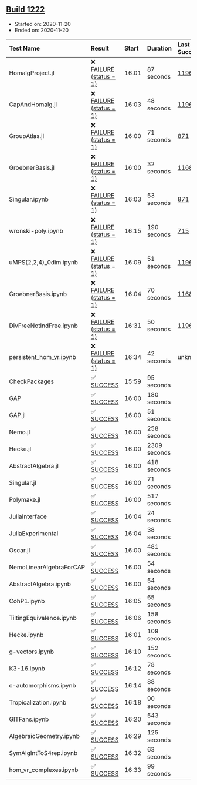 ## [Build 1222](https://oscarci.mathematik.uni-kl.de/job/oscar-stable/1222/)

* Started on: 2020-11-20
* Ended on: 2020-11-20

| Test Name    | Result | Start | Duration | Last Success | First Failure |
|:-------------|:-------|:------|:---------|:-------------|:--------------|
| HomalgProject.jl | ❌ [FAILURE (status = 1)](https://oscarci.mathematik.uni-kl.de/job/oscar-stable/1222/artifact/logs/build-1222/HomalgProject.jl.log) | 16:01 | 87 seconds | [1196](https://oscarci.mathematik.uni-kl.de/job/oscar-stable/1196/) | [1197](https://oscarci.mathematik.uni-kl.de/job/oscar-stable/1197/) |
| CapAndHomalg.jl | ❌ [FAILURE (status = 1)](https://oscarci.mathematik.uni-kl.de/job/oscar-stable/1222/artifact/logs/build-1222/CapAndHomalg.jl.log) | 16:03 | 48 seconds | [1196](https://oscarci.mathematik.uni-kl.de/job/oscar-stable/1196/) | [1197](https://oscarci.mathematik.uni-kl.de/job/oscar-stable/1197/) |
| GroupAtlas.jl | ❌ [FAILURE (status = 1)](https://oscarci.mathematik.uni-kl.de/job/oscar-stable/1222/artifact/logs/build-1222/GroupAtlas.jl.log) | 16:00 | 71 seconds | [871](https://oscarci.mathematik.uni-kl.de/job/oscar-stable/871/) | [872](https://oscarci.mathematik.uni-kl.de/job/oscar-stable/872/) |
| GroebnerBasis.jl | ❌ [FAILURE (status = 1)](https://oscarci.mathematik.uni-kl.de/job/oscar-stable/1222/artifact/logs/build-1222/GroebnerBasis.jl.log) | 16:00 | 32 seconds | [1168](https://oscarci.mathematik.uni-kl.de/job/oscar-stable/1168/) | [1169](https://oscarci.mathematik.uni-kl.de/job/oscar-stable/1169/) |
| Singular.ipynb | ❌ [FAILURE (status = 1)](https://oscarci.mathematik.uni-kl.de/job/oscar-stable/1222/artifact/logs/build-1222/Singular.ipynb.log) | 16:03 | 53 seconds | [871](https://oscarci.mathematik.uni-kl.de/job/oscar-stable/871/) | [872](https://oscarci.mathematik.uni-kl.de/job/oscar-stable/872/) |
| wronski-poly.ipynb | ❌ [FAILURE (status = 1)](https://oscarci.mathematik.uni-kl.de/job/oscar-stable/1222/artifact/logs/build-1222/wronski-poly.ipynb.log) | 16:15 | 190 seconds | [715](https://oscarci.mathematik.uni-kl.de/job/oscar-stable/715/) | [716](https://oscarci.mathematik.uni-kl.de/job/oscar-stable/716/) |
| uMPS(2,2,4)_0dim.ipynb | ❌ [FAILURE (status = 1)](https://oscarci.mathematik.uni-kl.de/job/oscar-stable/1222/artifact/logs/build-1222/uMPS-2-2-4-_0dim.ipynb.log) | 16:09 | 51 seconds | [1196](https://oscarci.mathematik.uni-kl.de/job/oscar-stable/1196/) | [1197](https://oscarci.mathematik.uni-kl.de/job/oscar-stable/1197/) |
| GroebnerBasis.ipynb | ❌ [FAILURE (status = 1)](https://oscarci.mathematik.uni-kl.de/job/oscar-stable/1222/artifact/logs/build-1222/GroebnerBasis.ipynb.log) | 16:04 | 70 seconds | [1168](https://oscarci.mathematik.uni-kl.de/job/oscar-stable/1168/) | [1169](https://oscarci.mathematik.uni-kl.de/job/oscar-stable/1169/) |
| DivFreeNotIndFree.ipynb | ❌ [FAILURE (status = 1)](https://oscarci.mathematik.uni-kl.de/job/oscar-stable/1222/artifact/logs/build-1222/DivFreeNotIndFree.ipynb.log) | 16:31 | 50 seconds | [1196](https://oscarci.mathematik.uni-kl.de/job/oscar-stable/1196/) | [1197](https://oscarci.mathematik.uni-kl.de/job/oscar-stable/1197/) |
| persistent_hom_vr.ipynb | ❌ [FAILURE (status = 1)](https://oscarci.mathematik.uni-kl.de/job/oscar-stable/1222/artifact/logs/build-1222/persistent_hom_vr.ipynb.log) | 16:34 | 42 seconds | unknown | unknown |
| CheckPackages | ✅ [SUCCESS](https://oscarci.mathematik.uni-kl.de/job/oscar-stable/1222/artifact/logs/build-1222/CheckPackages.log) | 15:59 | 95 seconds |  |  |
| GAP | ✅ [SUCCESS](https://oscarci.mathematik.uni-kl.de/job/oscar-stable/1222/artifact/logs/build-1222/GAP.log) | 16:00 | 180 seconds |  |  |
| GAP.jl | ✅ [SUCCESS](https://oscarci.mathematik.uni-kl.de/job/oscar-stable/1222/artifact/logs/build-1222/GAP.jl.log) | 16:00 | 51 seconds |  |  |
| Nemo.jl | ✅ [SUCCESS](https://oscarci.mathematik.uni-kl.de/job/oscar-stable/1222/artifact/logs/build-1222/Nemo.jl.log) | 16:00 | 258 seconds |  |  |
| Hecke.jl | ✅ [SUCCESS](https://oscarci.mathematik.uni-kl.de/job/oscar-stable/1222/artifact/logs/build-1222/Hecke.jl.log) | 16:00 | 2309 seconds |  |  |
| AbstractAlgebra.jl | ✅ [SUCCESS](https://oscarci.mathematik.uni-kl.de/job/oscar-stable/1222/artifact/logs/build-1222/AbstractAlgebra.jl.log) | 16:00 | 418 seconds |  |  |
| Singular.jl | ✅ [SUCCESS](https://oscarci.mathematik.uni-kl.de/job/oscar-stable/1222/artifact/logs/build-1222/Singular.jl.log) | 16:00 | 71 seconds |  |  |
| Polymake.jl | ✅ [SUCCESS](https://oscarci.mathematik.uni-kl.de/job/oscar-stable/1222/artifact/logs/build-1222/Polymake.jl.log) | 16:00 | 517 seconds |  |  |
| JuliaInterface | ✅ [SUCCESS](https://oscarci.mathematik.uni-kl.de/job/oscar-stable/1222/artifact/logs/build-1222/JuliaInterface.log) | 16:04 | 24 seconds |  |  |
| JuliaExperimental | ✅ [SUCCESS](https://oscarci.mathematik.uni-kl.de/job/oscar-stable/1222/artifact/logs/build-1222/JuliaExperimental.log) | 16:04 | 38 seconds |  |  |
| Oscar.jl | ✅ [SUCCESS](https://oscarci.mathematik.uni-kl.de/job/oscar-stable/1222/artifact/logs/build-1222/Oscar.jl.log) | 16:00 | 481 seconds |  |  |
| NemoLinearAlgebraForCAP | ✅ [SUCCESS](https://oscarci.mathematik.uni-kl.de/job/oscar-stable/1222/artifact/logs/build-1222/NemoLinearAlgebraForCAP.log) | 16:00 | 54 seconds |  |  |
| AbstractAlgebra.ipynb | ✅ [SUCCESS](https://oscarci.mathematik.uni-kl.de/job/oscar-stable/1222/artifact/logs/build-1222/AbstractAlgebra.ipynb.log) | 16:00 | 54 seconds |  |  |
| CohP1.ipynb | ✅ [SUCCESS](https://oscarci.mathematik.uni-kl.de/job/oscar-stable/1222/artifact/logs/build-1222/CohP1.ipynb.log) | 16:05 | 65 seconds |  |  |
| TiltingEquivalence.ipynb | ✅ [SUCCESS](https://oscarci.mathematik.uni-kl.de/job/oscar-stable/1222/artifact/logs/build-1222/TiltingEquivalence.ipynb.log) | 16:06 | 158 seconds |  |  |
| Hecke.ipynb | ✅ [SUCCESS](https://oscarci.mathematik.uni-kl.de/job/oscar-stable/1222/artifact/logs/build-1222/Hecke.ipynb.log) | 16:01 | 109 seconds |  |  |
| g-vectors.ipynb | ✅ [SUCCESS](https://oscarci.mathematik.uni-kl.de/job/oscar-stable/1222/artifact/logs/build-1222/g-vectors.ipynb.log) | 16:10 | 152 seconds |  |  |
| K3-16.ipynb | ✅ [SUCCESS](https://oscarci.mathematik.uni-kl.de/job/oscar-stable/1222/artifact/logs/build-1222/K3-16.ipynb.log) | 16:12 | 78 seconds |  |  |
| c-automorphisms.ipynb | ✅ [SUCCESS](https://oscarci.mathematik.uni-kl.de/job/oscar-stable/1222/artifact/logs/build-1222/c-automorphisms.ipynb.log) | 16:14 | 88 seconds |  |  |
| Tropicalization.ipynb | ✅ [SUCCESS](https://oscarci.mathematik.uni-kl.de/job/oscar-stable/1222/artifact/logs/build-1222/Tropicalization.ipynb.log) | 16:18 | 90 seconds |  |  |
| GITFans.ipynb | ✅ [SUCCESS](https://oscarci.mathematik.uni-kl.de/job/oscar-stable/1222/artifact/logs/build-1222/GITFans.ipynb.log) | 16:20 | 543 seconds |  |  |
| AlgebraicGeometry.ipynb | ✅ [SUCCESS](https://oscarci.mathematik.uni-kl.de/job/oscar-stable/1222/artifact/logs/build-1222/AlgebraicGeometry.ipynb.log) | 16:29 | 125 seconds |  |  |
| SymAlgIntToS4rep.ipynb | ✅ [SUCCESS](https://oscarci.mathematik.uni-kl.de/job/oscar-stable/1222/artifact/logs/build-1222/SymAlgIntToS4rep.ipynb.log) | 16:32 | 63 seconds |  |  |
| hom_vr_complexes.ipynb | ✅ [SUCCESS](https://oscarci.mathematik.uni-kl.de/job/oscar-stable/1222/artifact/logs/build-1222/hom_vr_complexes.ipynb.log) | 16:33 | 99 seconds |  |  |
